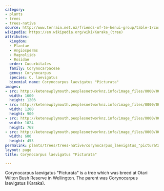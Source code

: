 ```yaml
---
category:
- plants
- trees
- trees-native
source: http://www.terrain.net.nz/friends-of-te-henui-group/table-1/corynocarpus-laevigatus-picturata.html
wikipedia: https://en.wikipedia.org/wiki/Karaka_(tree)
attributes:
  kingdom:
  - Plantae
  - Angiosperms
  - Magnoliids
  - Rosidae
  order: Cucurbitales
  family: Corynocarpaceae
  genus: Corynocarpus
  species: C. laevigatus
  binomial name: Corynocarpus laevigatus "Picturata"
images:
- src: http://ketenewplymouth.peoplesnetworknz.info/image_files/0000/0004/4994/Corynocarpus__laevigatus__Picturata___2_.JPG
  width: 1600
  height: 1203
- src: http://ketenewplymouth.peoplesnetworknz.info/image_files/0000/0004/4999/Corynocarpus__laevigatus__Picturata_.JPG
  width: 1200
  height: 900
- src: http://ketenewplymouth.peoplesnetworknz.info/image_files/0000/0004/4989/Corynocarpus__laevigatus__Picturata___1_.JPG
  width: 1024
  height: 768
- src: http://ketenewplymouth.peoplesnetworknz.info/image_files/0000/0004/5004/Corynocarpus__laevigatus__Picturata_._.__230_.JPG
  width: 600
  height: 453
permalink: plants/trees/trees-native/corynocarpus_laevigatus_"picturata".html
layout: page
title: Corynocarpus laevigatus "Picturata"

---
```

Corynocarpus laevigatus "Picturata" is a tree which was breed at Otari Wilton Bush Reserve in Wellington. The parent was Corynocarpus laevigatus (Karaka).

